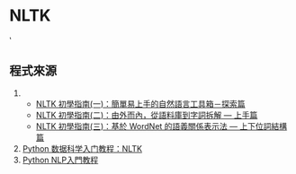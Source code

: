 # NLTK

‵

## 程式來源
1. 
    * [NLTK 初學指南(一)：簡單易上手的自然語言工具箱－探索篇](https://medium.com/pyladies-taiwan/nltk-%E5%88%9D%E5%AD%B8%E6%8C%87%E5%8D%97-%E4%B8%80-%E7%B0%A1%E5%96%AE%E6%98%93%E4%B8%8A%E6%89%8B%E7%9A%84%E8%87%AA%E7%84%B6%E8%AA%9E%E8%A8%80%E5%B7%A5%E5%85%B7%E7%AE%B1-%E6%8E%A2%E7%B4%A2%E7%AF%87-2010fd7c7540)
    * [NLTK 初學指南(二)：由外而內，從語料庫到字詞拆解 — 上手篇](https://medium.com/pyladies-taiwan/nltk-%E5%88%9D%E5%AD%B8%E6%8C%87%E5%8D%97-%E4%BA%8C-%E7%94%B1%E5%A4%96%E8%80%8C%E5%85%A7-%E5%BE%9E%E8%AA%9E%E6%96%99%E5%BA%AB%E5%88%B0%E5%AD%97%E8%A9%9E%E6%8B%86%E8%A7%A3-%E4%B8%8A%E6%89%8B%E7%AF%87-e9c632d2b16a)
    * [NLTK 初學指南(三)：基於 WordNet 的語義關係表示法 — 上下位詞結構篇](https://medium.com/pyladies-taiwan/nltk-%E5%88%9D%E5%AD%B8%E6%8C%87%E5%8D%97-%E4%B8%89-%E5%9F%BA%E6%96%BC-wordnet-%E7%9A%84%E8%AA%9E%E7%BE%A9%E9%97%9C%E4%BF%82%E8%A1%A8%E7%A4%BA%E6%B3%95-%E4%B8%8A%E4%B8%8B%E4%BD%8D%E8%A9%9E%E7%B5%90%E6%A7%8B%E7%AF%87-4874fb9b167a)
2. [Python 数据科学入门教程：NLTK](https://www.jianshu.com/p/0e1d51a7549d)
3. [Python NLP入門教程](https://codertw.com/%E7%A8%8B%E5%BC%8F%E8%AA%9E%E8%A8%80/5485/)
